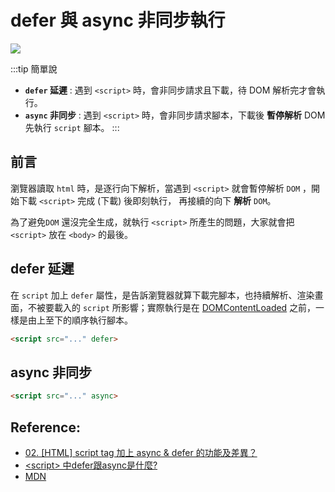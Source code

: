 # defer 與 async 非同步執行

![](/Javascript/img/asyncdefer.svg)

:::tip 簡單說
- **`defer` 延遲** : 遇到 `<script>` 時，會非同步請求且下載，待 DOM 解析完才會執行。
- **`async` 非同步** : 遇到 `<script>` 時，會非同步請求腳本，下載後 **暫停解析** DOM 先執行 `script` 腳本。
:::

## 前言
瀏覽器讀取 `html` 時，是逐行向下解析，當遇到 `<script>` 就會暫停解析 `DOM` ，開始下載 `<script>` 完成 (下載) 後即刻執行，
再接續的向下 **解析** `DOM`。

為了避免`DOM` 還沒完全生成，就執行 `<script>` 所產生的問題，大家就會把 `<script>` 放在 `<body>` 的最後。

## defer 延遲
在 `script` 加上 `defer` 屬性，是告訴瀏覽器就算下載完腳本，也持續解析、渲染畫面，不被要載入的 `script` 所影響；實際執行是在 [DOMContentLoaded] 之前，一樣是由上至下的順序執行腳本。

```html
<script src="..." defer>
```


## async 非同步
```html
<script src="..." async>
```

## Reference:
[DOMContentLoaded]:https://developer.mozilla.org/zh-TW/docs/Web/API/Window/DOMContentLoaded_event
- [02. [HTML] script tag 加上 async & defer 的功能及差異？](https://ithelp.ithome.com.tw/articles/10216858)
- [\<script> 中defer跟async是什麼?](https://realdennis.medium.com/html-script-%E4%B8%ADdefer%E8%B7%9Fasync%E6%98%AF%E4%BB%80%E9%BA%BC-1166ee88d18)
- [MDN](https://developer.mozilla.org/zh-TW/docs/Web/HTML/Element/script)